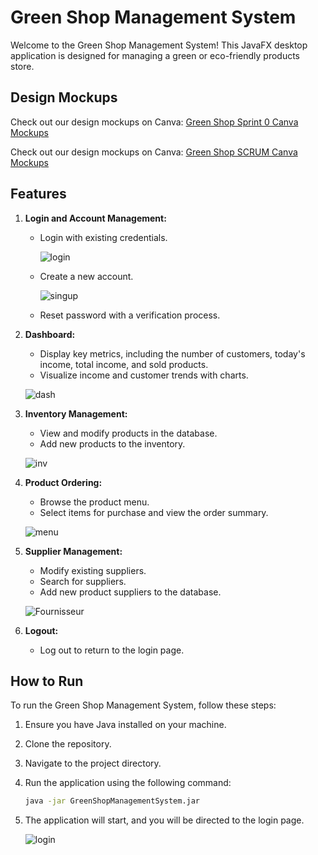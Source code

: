 # Green Shop Management System

Welcome to the Green Shop Management System! This JavaFX desktop application is designed for managing a green or eco-friendly products store.

## Design Mockups
 Check out our design mockups on Canva: [Green Shop Sprint 0 Canva Mockups](https://www.canva.com/design/DAFyFDf6jI8/OzUu81-2K7GRMGhQO1JVcg/edit?utm_content=DAFyFDf6jI8&utm_campaign=designshare&utm_medium=link2&utm_source=sharebutton)
   
 Check out our design mockups on Canva: [Green Shop SCRUM Canva Mockups](https://www.canva.com/design/DAFzTi6qcuw/cwOMPxnyzjyVUAC1OnV-aw/edit?utm_content=DAFzTi6qcuw&utm_campaign=designshare&utm_medium=link2&utm_source=sharebutton)

## Features

1. **Login and Account Management:**
    - Login with existing credentials.
      
      ![login](https://github.com/attiaimed/GreenShop/assets/146118678/c9831e4c-dfdc-4216-8c42-77de9f5dbd88)
      
    - Create a new account.
      
      ![singup](https://github.com/attiaimed/GreenShop/assets/146118678/aaf68822-a780-4b8c-8b04-53110188a463)

    - Reset password with a verification process.
2. **Dashboard:**
    - Display key metrics, including the number of customers, today's income, total income, and sold products.
    - Visualize income and customer trends with charts.
      
    ![dash](https://github.com/attiaimed/GreenShop/assets/146118678/8694fba3-9a54-475c-936d-4e0c85f744e6)

3. **Inventory Management:**
    - View and modify products in the database.
    - Add new products to the inventory.

    ![inv](https://github.com/attiaimed/GreenShop/assets/146118678/5fb76bc4-4ba0-471c-b226-11157b241bf6)

4. **Product Ordering:**
    - Browse the product menu.
    - Select items for purchase and view the order summary.
      
    ![menu](https://github.com/attiaimed/GreenShop/assets/146118678/7d5ff165-8253-411a-82e5-48c8e7a55388)

5. **Supplier Management:**
    - Modify existing suppliers.
    - Search for suppliers.
    - Add new product suppliers to the database.
      
    ![Fournisseur](https://github.com/attiaimed/GreenShop/assets/146118678/4ea29a6d-f551-4df3-9490-cc197cc2bb41)

6. **Logout:**
    - Log out to return to the login page.

## How to Run

To run the Green Shop Management System, follow these steps:

1. Ensure you have Java installed on your machine.
2. Clone the repository.
3. Navigate to the project directory.
4. Run the application using the following command:

    ```bash
    java -jar GreenShopManagementSystem.jar
    ```

5. The application will start, and you will be directed to the login page.
    
   ![login](https://github.com/attiaimed/GreenShop/assets/146118678/02164cac-8a98-4191-bbdf-2d2d1deb8acc)
